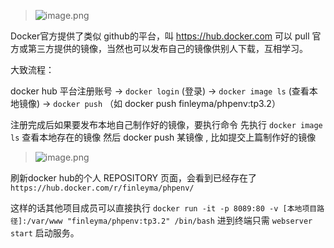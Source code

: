 > ![image.png](https://hexo-blog.pek3b.qingstor.com/upload_images/71414-52a06ab10292d803.png?imageMogr2/auto-orient/strip%7CimageView2/2/w/1240)

Docker官方提供了类似 github的平台，叫 https://hub.docker.com
可以 pull 官方或第三方提供的镜像，当然也可以发布自己的镜像供别人下载，互相学习。

大致流程：

docker hub 平台注册账号 -> `docker login` (登录) -> `docker image ls`  (查看本地镜像)  -> `docker push` （如 docker push finleyma/phpenv:tp3.2）

注册完成后如果要发布本地自己制作好的镜像，要执行命令 
先执行 `docker image ls` 查看本地存在的镜像
然后 docker push 某镜像 ,  比如提交上篇制作好的镜像 
> ![image.png](https://hexo-blog.pek3b.qingstor.com/upload_images/71414-adf6b309ae56fbfb.png?imageMogr2/auto-orient/strip%7CimageView2/2/w/1240)

刷新docker hub的个人 REPOSITORY 页面，会看到已经存在了
`https://hub.docker.com/r/finleyma/phpenv/`

这样的话其他项目成员可以直接执行
`docker run -it -p 8089:80 -v [本地项目路径]:/var/www "finleyma/phpenv:tp3.2" /bin/bash`
进到终端只需 `webserver start` 启动服务。
